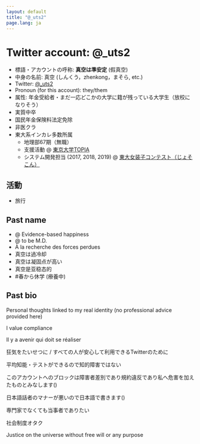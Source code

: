 ```yaml
---
layout: default
title: "@_uts2"
page.lang: ja
---
```


# Twitter account: @_uts2

- 標語・アカウントの呼称: **真空は準安定** (假真空)
- 中身の名前: 真空 (しんくう，zhenkong，まそら, etc.)
- Twitter: [@_uts2](https://twitter.com/_uts2)
- Pronoun (for this account): they/them
- 属性: 年金受給者・まだ一応どこかの大学に籍が残っている大学生（放校になりそう）
- 実質中卒
- 国民年金保険料法定免除
- 非医クラ
- 東大系インカレ多数所属
  - 地理部67期（無職）
  - 支援活動 @ [東京大学TOPIA](https://topiaut.wordpress.com/)
  - システム開発担当 (2017, 2018, 2019) @ [東大女装子コンテスト（じょそこん）](https://www.josocon.u-tokyo.eu.org/)

## 活動
- 旅行

## Past name

- @ Evidence-based happiness
- @ to be M.D.
- À la recherche des forces perdues
- 真空は過冷却
- 真空は凝固点が高い
- 真空是亚稳态的
- #春から休学 (療養中)


## Past bio

Personal thoughts linked to my real identity (no professional advice provided here)

I value compliance

Il y a avenir qui doit se réaliser

狂気をたいせつに / すべての人が安心して利用できるTwitterのために

平均知能・テストができるので知的障害ではない

このアカウントへのブロックは障害者差別であり規約違反であり私へ危害を加えたものとみなします()

日本語話者のマナーが悪いので日本語で書きます()

専門家でなくても当事者でありたい

社会制度オタク

Justice on the universe without free will or any purpose

